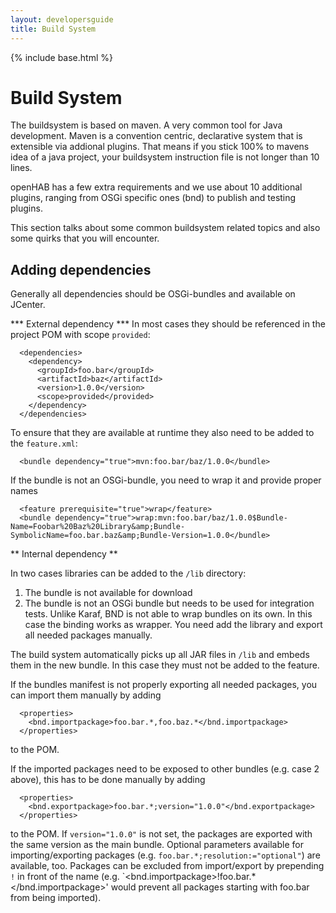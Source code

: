 ```yaml
---
layout: developersguide
title: Build System
---
```


{% include base.html %}

# Build System

The buildsystem is based on maven.
A very common tool for Java development.
Maven is a convention centric, declarative system that is extensible via addional plugins.
That means if you stick 100% to mavens idea of a java project, your buildsystem instruction file is not longer than 10 lines.

openHAB has a few extra requirements and we use about 10 additional plugins,
ranging from OSGi specific ones (bnd) to publish and testing plugins.

This section talks about some common buildsystem related topics and also some quirks that you will encounter.

## Adding dependencies

Generally all dependencies should be OSGi-bundles and available on JCenter.

*** External dependency ***
In most cases they should be referenced in the project POM with scope `provided`:

```
  <dependencies>
    <dependency>
      <groupId>foo.bar</groupId>
      <artifactId>baz</artifactId>
      <version>1.0.0</version>
      <scope>provided</provided>
    </dependency>
  </dependencies>
```

To ensure that they are available at runtime they also need to be added to the `feature.xml`:

```
  <bundle dependency="true">mvn:foo.bar/baz/1.0.0</bundle>
```

If the bundle is not an OSGi-bundle, you need to wrap it and provide proper names

```
  <feature prerequisite="true">wrap</feature>
  <bundle dependency="true">wrap:mvn:foo.bar/baz/1.0.0$Bundle-Name=Foobar%20Baz%20Library&amp;Bundle-SymbolicName=foo.bar.baz&amp;Bundle-Version=1.0.0</bundle>
```

** Internal dependency **

In two cases libraries can be added to the `/lib` directory:
1. The bundle is not available for download
2. The bundle is not an OSGi bundle but needs to be used for integration tests.
Unlike Karaf, BND is not able to wrap bundles on its own.
In this case the binding works as wrapper.
You need add the library and export all needed packages manually.

The build system automatically picks up all JAR files in `/lib` and embeds them in the new bundle.
In this case they must not be added to the feature.

If the bundles manifest is not properly exporting all needed packages, you can import them manually by adding 

```
  <properties>
    <bnd.importpackage>foo.bar.*,foo.baz.*</bnd.importpackage>
  </properties>
```

to the POM.

If the imported packages need to be exposed to other bundles (e.g. case 2 above), this has to be done manually by adding

```
  <properties>
    <bnd.exportpackage>foo.bar.*;version="1.0.0"</bnd.exportpackage>
  </properties>
```

to the POM.
If `version="1.0.0"` is not set, the packages are exported with the same version as the main bundle.
Optional parameters available for importing/exporting packages (e.g. `foo.bar.*;resolution:="optional"`) are available, too.
Packages can be excluded from import/export by prepending `!` in front of the name (e.g. `<bnd.importpackage>!foo.bar.*</bnd.importpackage>' would prevent all packages starting with foo.bar from being imported). 
